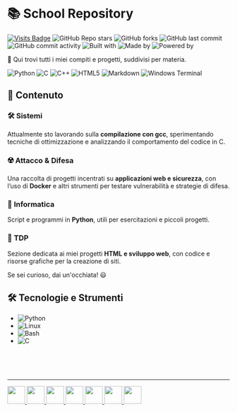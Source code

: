 

# 📚 School Repository  
[![Visits Badge](https://badges.pufler.dev/visits/bigBrodyG/School_journey)](https://badges.pufler.dev)
![GitHub Repo stars](https://img.shields.io/github/stars/bigBrodyG/School_journey?style=social)
![GitHub forks](https://img.shields.io/github/forks/bigBrodyG/School_journey?style=social)
![GitHub last commit](https://img.shields.io/github/last-commit/bigBrodyG/School_journey)
![GitHub commit activity](https://img.shields.io/github/commit-activity/w/bigBrodyG/School_journey)
![Built with](https://img.shields.io/badge/Built%40with-CTF%40Challenges-orange)
![Made by](https://img.shields.io/badge/Made%40by-bigBrodyG-blue)
![Powered by](https://img.shields.io/badge/Powered%40by-Linux%40%7C%40Python%40%7C%40Bash-brightgreen)
<br>

🚀 Qui trovi tutti i miei compiti e progetti, suddivisi per materia.  

![Python](https://img.shields.io/badge/python-3670A0?style=for-the-badge&logo=python&logoColor=ffdd54)
![C](https://img.shields.io/badge/c-%2300599C.svg?style=for-the-badge&logo=c&logoColor=white)
![C++](https://img.shields.io/badge/c++-%2300599C.svg?style=for-the-badge&logo=c%2B%2B&logoColor=white)
![HTML5](https://img.shields.io/badge/html5-%23E34F26.svg?style=for-the-badge&logo=html5&logoColor=white)
![Markdown](https://img.shields.io/badge/markdown-%23000000.svg?style=for-the-badge&logo=markdown&logoColor=white)
![Windows Terminal](https://img.shields.io/badge/Windows%20Terminal-%234D4D4D.svg?style=for-the-badge&logo=windows-terminal&logoColor=white)


## 🔹 Contenuto  

### 🛠️ **Sistemi**  

Attualmente sto lavorando sulla **compilazione con gcc**, sperimentando tecniche di ottimizzazione e analizzando il comportamento del codice in C.  

### ☢️ **Attacco & Difesa**  

Una raccolta di progetti incentrati su **applicazioni web e sicurezza**, con l’uso di **Docker** e altri strumenti per testare vulnerabilità e strategie di difesa.  

### 💾 **Informatica**  

Script e programmi in **Python**, utili per esercitazioni e piccoli progetti.  

### 📡 **TDP**  

Sezione dedicata ai miei progetti **HTML e sviluppo web**, con codice e risorse grafiche per la creazione di siti.  

Se sei curioso, dai un'occhiata! 😃  

## 🛠 Tecnologie e Strumenti
- ![Python](https://img.shields.io/badge/Python-3776AB?style=for-the-badge&logo=python&logoColor=white)
- ![Linux](https://img.shields.io/badge/Linux-FCC624?style=for-the-badge&logo=linux&logoColor=black)
- ![Bash](https://img.shields.io/badge/Bash-121011?style=for-the-badge&logo=gnu-bash&logoColor=white)
- ![C](https://img.shields.io/badge/C-A8B9CC?style=for-the-badge&logo=c&logoColor=white)

<br>
<br>
<br>

---
<a href="https://forthebadge.com">
    <img src="https://forthebadge.com/images/badges/code-it-test-it-break-it.svg" height="40">
    <img src="https://forthebadge.com/images/badges/built-by-developers.svg" height="40">
    <img src="https://forthebadge.com/images/badges/built-by-developers.svg" height="40">
    <img src="https://forthebadge.com/images/badges/reading-6th-grade-level.svg" height="40">
    <img src="https://forthebadge.com/images/badges/fuck-it-ship-it.svg" height="40">
    <img src="https://forthebadge.com/images/badges/contains-17-coffee-cups.svg" height="40">
    <img src="https://forthebadge.com/images/badges/license-mit.svg" height="40">
</a>
